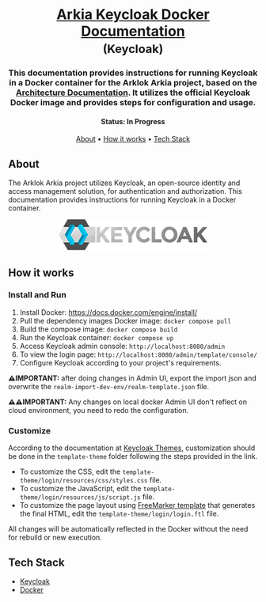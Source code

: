 <h1 align="center">
   <a href="#"> Arkia Keycloak Docker Documentation </a><br />
   <small>(Keycloak)</small>
</h1>

<h3 align="center">
    This documentation provides instructions for running Keycloak in a Docker container for the Arklok Arkia project, based on the <a href="https://dev.azure.com/radixeng/AKL-2023-001-23001-MonitoramentoDeAtivos/_git/doc?version=GBmaster&path=/02.Analise/arquitetura/AKL-2023-001-23001-SFT-001-ArquiteturaSistema.docx">Architecture Documentation</a>. It utilizes the official Keycloak Docker image and provides steps for configuration and usage.
</h3>

</p>

<h4 align="center">
    Status: In Progress
</h4>

<p align="center">
 <a href="#about">About</a> •
 <a href="#how-it-works">How it works</a> •
 <a href="#tech-stack">Tech Stack</a>


## About

The Arklok Arkia project utilizes Keycloak, an open-source identity and access management solution, for authentication and authorization. This documentation provides instructions for running Keycloak in a Docker container.

<div align="center">
<img src="template-theme/login/resources/img/keycloak-logo-text.png" />
</div>

## How it works

### Install and Run
1. Install Docker: https://docs.docker.com/engine/install/
1. Pull the dependency images Docker image: `docker compose pull`
1. Build the compose image: `docker compose build`
1. Run the Keycloak container: `docker compose up`
1. Access Keycloak admin console: `http://localhost:8080/admin`
1. To view the login page: `http://localhost:8080/admin/template/console/`
1. Configure Keycloak according to your project's requirements.

**⚠️IMPORTANT:** after doing changes in Admin UI, export the import json and overwrite the `realm-import-dev-env/realm-template.json` file.

**⚠️⚠️IMPORTANT:** Any changes on local docker Admin UI don't reflect on cloud environment, you need to redo the configuration.

### Customize
According to the documentation at [Keycloak Themes](https://www.keycloak.org/docs/latest/server_development/#_themes), customization should be done in the `template-theme` folder following the steps provided in the link.

- To customize the CSS, edit the `template-theme/login/resources/css/styles.css` file.
- To customize the JavaScript, edit the `template-theme/login/resources/js/script.js` file.
- To customize the page layout using [FreeMarker template](https://freemarker.apache.org/) that generates the final HTML, edit the `template-theme/login/login.ftl` file.

All changes will be automatically reflected in the Docker without the need for rebuild or new execution.

## Tech Stack
- [Keycloak](https://www.keycloak.org/)
- [Docker](https://www.docker.com/)
